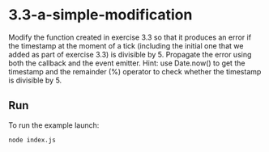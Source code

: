 # 3.3-a-simple-modification

Modify the function created in exercise 3.3 so that
it produces an error if the timestamp at the moment of a tick (including the
initial one that we added as part of exercise 3.3) is divisible by 5. Propagate
the error using both the callback and the event emitter. Hint: use Date.now()
to get the timestamp and the remainder (%) operator to check whether the
timestamp is divisible by 5.

## Run

To run the example launch:

```bash
node index.js
```
